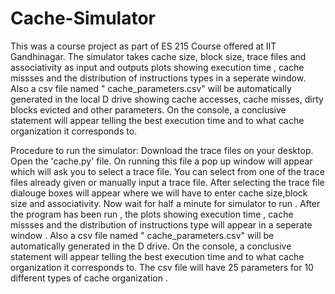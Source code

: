 # Cache-Simulator
This was a course project as part of ES 215 Course offered at IIT Gandhinagar. The simulator takes cache size, block size, trace files and associativity as input and outputs plots showing execution time , cache missses and the distribution of instructions types in a seperate window. Also a csv file named " cache_parameters.csv" will be automatically generated in the local D drive showing cache accesses, cache misses, dirty blocks evicted and other parameters. On the console, a conclusive statement will appear telling the best execution time and to what cache organization it corresponds to. 

Procedure to run the simulator:
Download the trace files on your desktop.
Open the 'cache.py' file. On running this file a pop up window will appear which will ask you to select a trace file. You can select from one of the trace files already given or manually input a trace file.
After selecting the trace file dialouge boxes will appear where we will have to enter cache size,block size and associativity.
Now wait for half a minute for simulator to run .
After the program has been run , the plots showing execution time , cache missses and the distribution of instructions type will appear in a seperate window .
Also a csv file named " cache_parameters.csv" will be automatically generated in  the D drive.
On the console, a conclusive statement will appear telling the best execution time and to what cache organization it corresponds to. 
The csv file will have 25 parameters for 10 different types of cache organization .
